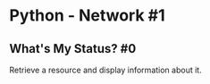 # Python - Network #1

## What's My Status? #0
Retrieve a resource and display information about it.

